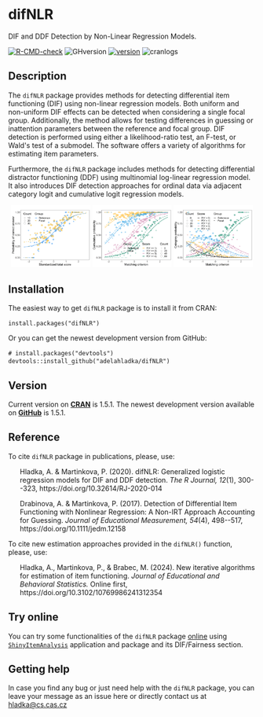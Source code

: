 # difNLR
DIF and DDF Detection by Non-Linear Regression Models.

[![R-CMD-check](https://github.com/adelahladka/difNLR/workflows/R-CMD-check/badge.svg)](https://github.com/adelahladka/difNLR/actions)
![GHversion](https://img.shields.io/github/release/adelahladka/difNLR.svg)
[![version](https://www.r-pkg.org/badges/version/difNLR)](https://CRAN.R-project.org/package=difNLR)
![cranlogs](https://cranlogs.r-pkg.org/badges/difNLR)

## Description
The `difNLR` package provides methods for detecting differential item
functioning (DIF) using non-linear regression models. Both uniform and
non-uniform DIF effects can be detected when considering a single focal group.
Additionally, the method allows for testing differences in guessing or
inattention parameters between the reference and focal group. DIF detection is
performed using either a likelihood-ratio test, an F-test, or Wald's test of a
submodel. The software offers a variety of algorithms for estimating item
parameters.

Furthermore, the `difNLR` package includes methods for detecting differential
distractor functioning (DDF) using multinomial log-linear regression model. It
also introduces DIF detection approaches for ordinal data via adjacent category
logit and cumulative logit regression models.

<p align="center">
  <img src="inst/DIF_NLR.png" width=32%/> 
  <img src="inst/DDF_CLRM_cumulative.png" width=32%/> 
  <img src="inst/DDF_CLRM_category.png" width=32%/> 
</p>


## Installation
The easiest way to get `difNLR` package is to install it from CRAN:
```
install.packages("difNLR")
```
Or you can get the newest development version from GitHub:
```
# install.packages("devtools")
devtools::install_github("adelahladka/difNLR")
```
## Version
Current version on [**CRAN**](https://CRAN.R-project.org/package=difNLR) is
1.5.1. The newest development version available on
[**GitHub**](https://github.com/adelahladka/difNLR) is 1.5.1.

## Reference
To cite `difNLR` package in publications, please, use:

<ul>Hladka, A. & Martinkova, P. (2020). difNLR: Generalized logistic regression models for DIF and DDF detection. 
  <i>The R Journal, 12</i>(1), 300--323, 
  https://doi.org/10.32614/RJ-2020-014</ul>

<ul>Drabinova, A. & Martinkova, P. (2017). Detection of Differential Item Functioning with
  Nonlinear Regression: A Non-IRT Approach Accounting for Guessing. 
  <i>Journal of Educational Measurement, 54</i>(4), 498--517, 
  https://doi.org/10.1111/jedm.12158</ul>
  

To cite new estimation approaches provided in the `difNLR()` function, please, use:

<ul>Hladka, A., Martinkova, P., & Brabec, M. (2024). New iterative algorithms for estimation of item functioning. 
  <i>Journal of Educational and Behavioral Statistics. </i> 
  Online first, https://doi.org/10.3102/10769986241312354</ul>
  
## Try online
You can try some functionalities of the `difNLR` package
[online](https://shiny.cs.cas.cz/ShinyItemAnalysis/) using
[`ShinyItemAnalysis`](https://github.com/patriciamar/ShinyItemAnalysis)
application and package and its DIF/Fairness section.
  
## Getting help
In case you find any bug or just need help with the `difNLR` package, you can leave
your message as an issue here or directly contact us at hladka@cs.cas.cz
